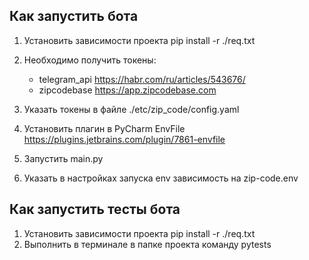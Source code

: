 Как запустить бота
------------------
1. Установить зависимости проекта pip install -r ./req.txt
2. Необходимо получить токены:
   - telegram_api https://habr.com/ru/articles/543676/
   - zipcodebase https://app.zipcodebase.com

3. Указать токены в файле ./etc/zip_code/config.yaml
4. Установить плагин в PyCharm EnvFile https://plugins.jetbrains.com/plugin/7861-envfile
5. Запустить main.py
6. Указать в настройках запуска env зависимость на zip-code.env


Как запустить тесты бота
------------------------
1. Установить зависимости проекта pip install -r ./req.txt
2. Выполнить в терминале в папке проекта команду pytests